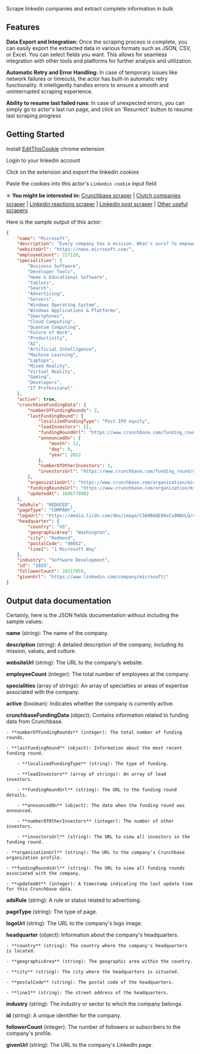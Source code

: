 Scrape linkedin companies and extract complete information in bulk

## Features

**Data Export and Integration:** Once the scraping process is complete, you can easily export the extracted data in various formats such as JSON, CSV, or Excel. You can select fields you want. This allows for seamless integration with other tools and platforms for further analysis and utilization.

**Automatic Retry and Error Handling:** In case of temporary issues like network failures or timeouts, the actor has built-in automatic retry functionality. It intelligently handles errors to ensure a smooth and uninterrupted scraping experience.

**Ability to resume last failed runs**: In case of unexpected errors, you can simply go to actor's last run page, and click on 'Resurrect' button to resume last scraping progress

## Getting Started

Install [EditThisCookie](https://chrome.google.com/webstore/detail/editthiscookie/fngmhnnpilhplaeedifhccceomclgfbg) chrome extension 

Login to your linkedin account

Click on the extension and export the linkedin cookies

Paste the cookies into this actor's `Linkedin cookie` input field

✳️ **You might be interested in:**  [Crunchbase scraper](https://apify.com/curious_coder/crunchbase-scraper) | [Clutch companies scraper](https://apify.com/curious_coder/clutch-scraper) | [Linkedin reactions scraper](https://apify.com/curious_coder/linkedin-post-reactions-scraper) | [Linkedin post scraper](https://apify.com/curious_coder/linkedin-post-search-scraper) | [Other useful scrapers](https://apify.com/curious_coder)

Here is the sample output of this actor:

```json
{
	"name": "Microsoft",
	"description": "Every company has a mission. What's ours? To empower every person and every organization to achieve more. We believe technology can and should be a force for good and that meaningful innovation contributes to a brighter world in the future and today. Our culture doesn’t just encourage curiosity; it embraces it. Each day we make progress together by showing up as our authentic selves. We show up with a learn-it-all mentality. We show up cheering on others, knowing their success doesn't diminish our own. We show up every day open to learning our own biases, changing our behavior, and inviting in differences. When we show up, we achieve more together. \n\nMicrosoft operates in 190 countries and is made up of more than 220,000 passionate employees worldwide.",
	"websiteUrl": "https://news.microsoft.com/",
	"employeeCount": 227126,
	"specialities": [
		"Business Software",
		"Developer Tools",
		"Home & Educational Software",
		"Tablets",
		"Search",
		"Advertising",
		"Servers",
		"Windows Operating System",
		"Windows Applications & Platforms",
		"Smartphones",
		"Cloud Computing",
		"Quantum Computing",
		"Future of Work",
		"Productivity",
		"AI",
		"Artificial Intelligence",
		"Machine Learning",
		"Laptops",
		"Mixed Reality",
		"Virtual Reality",
		"Gaming",
		"Developers",
		"IT Professional"
	],
	"active": true,
	"crunchbaseFundingData": {
		"numberOfFundingRounds": 2,
		"lastFundingRound": {
			"localizedFundingType": "Post IPO equity",
			"leadInvestors": [],
			"fundingRoundUrl": "https://www.crunchbase.com/funding_round/microsoft-post-ipo-equity--4404bead?utm_source=linkedin&utm_medium=referral&utm_campaign=linkedin_companies&utm_content=last_funding",
			"announcedOn": {
				"month": 12,
				"day": 9,
				"year": 2022
			},
			"numberOfOtherInvestors": 1,
			"investorsUrl": "https://www.crunchbase.com/funding_round/microsoft-post-ipo-equity--4404bead?utm_source=linkedin&utm_medium=referral&utm_campaign=linkedin_companies&utm_content=all_investors"
		},
		"organizationUrl": "https://www.crunchbase.com/organization/microsoft?utm_source=linkedin&utm_medium=referral&utm_campaign=linkedin_companies&utm_content=profile_cta",
		"fundingRoundsUrl": "https://www.crunchbase.com/organization/microsoft/funding_rounds/funding_rounds_list?utm_source=linkedin&utm_medium=referral&utm_campaign=linkedin_companies&utm_content=all_fundings",
		"updatedAt": 1686770902
	},
	"adsRule": "REDUCED",
	"pageType": "COMPANY",
	"logoUrl": "https://media.licdn.com/dms/image/C560BAQE88xCsONDULQ/company-logo_200_200/0/1618231291419?e=1696464000&v=beta&t=tJOTOgUZntTPw0t4JQ4zFnc5G_D7GoOo0bIMjfKF5JE",
	"headquarter": {
		"country": "US",
		"geographicArea": "Washington",
		"city": "Redmond",
		"postalCode": "98052",
		"line1": "1 Microsoft Way"
	},
	"industry": "Software Development",
	"id": "1035",
	"followerCount": 20317859,
	"givenUrl": "https://www.linkedin.com/company/microsoft/"
}
```

## Output data documentation

Certainly, here is the JSON fields documentation without including the sample values:

**name** (string): The name of the company.

**description** (string): A detailed description of the company, including its mission, values, and culture.

**websiteUrl** (string): The URL to the company's website.

**employeeCount** (integer): The total number of employees at the company.

**specialities** (array of strings): An array of specialties or areas of expertise associated with the company.

**active** (boolean): Indicates whether the company is currently active.

**crunchbaseFundingData** (object): Contains information related to funding data from Crunchbase.

    - **numberOfFundingRounds** (integer): The total number of funding rounds.

    - **lastFundingRound** (object): Information about the most recent funding round.
    
        - **localizedFundingType** (string): The type of funding.

        - **leadInvestors** (array of strings): An array of lead investors.

        - **fundingRoundUrl** (string): The URL to the funding round details.

        - **announcedOn** (object): The date when the funding round was announced.

        - **numberOfOtherInvestors** (integer): The number of other investors.

        - **investorsUrl** (string): The URL to view all investors in the funding round.

    - **organizationUrl** (string): The URL to the company's Crunchbase organization profile.

    - **fundingRoundsUrl** (string): The URL to view all funding rounds associated with the company.

    - **updatedAt** (integer): A timestamp indicating the last update time for this Crunchbase data.


**adsRule** (string): A rule or status related to advertising.

**pageType** (string): The type of page.

 **logoUrl** (string): The URL to the company's logo image.

 **headquarter** (object): Information about the company's headquarters.

    - **country** (string): The country where the company's headquarters is located.

    - **geographicArea** (string): The geographic area within the country.

    - **city** (string): The city where the headquarters is situated.

    - **postalCode** (string): The postal code of the headquarters.

    - **line1** (string): The street address of the headquarters.


**industry** (string): The industry or sector to which the company belongs.

**id** (string): A unique identifier for the company.

**followerCount** (integer): The number of followers or subscribers to the company's profile.

**givenUrl** (string): The URL to the company's LinkedIn page.
